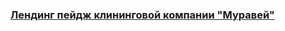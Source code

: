 ### [Лендинг пейдж клининговой компании  "Муравей"](https://cyberspacedk.github.io/Clearing-Company-Ant/)
```#### full responsive / bootstrap 4 / accordeon on pure css / custom checkbox/radio
```

